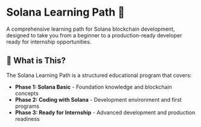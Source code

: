 # Solana Learning Path 🚀

A comprehensive learning path for Solana blockchain development, designed to take you from a beginner to a production-ready developer ready for internship opportunities.

## 🎯 What is This?

The Solana Learning Path is a structured educational program that covers:

- **Phase 1: Solana Basic** - Foundation knowledge and blockchain concepts
- **Phase 2: Coding with Solana** - Development environment and first programs  
- **Phase 3: Ready for Internship** - Advanced development and production readiness